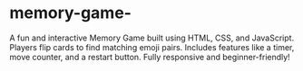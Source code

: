 # memory-game-
A fun and interactive Memory Game built using HTML, CSS, and JavaScript. Players flip cards to find matching emoji pairs. Includes features like a timer, move counter, and a restart button. Fully responsive and beginner-friendly!
